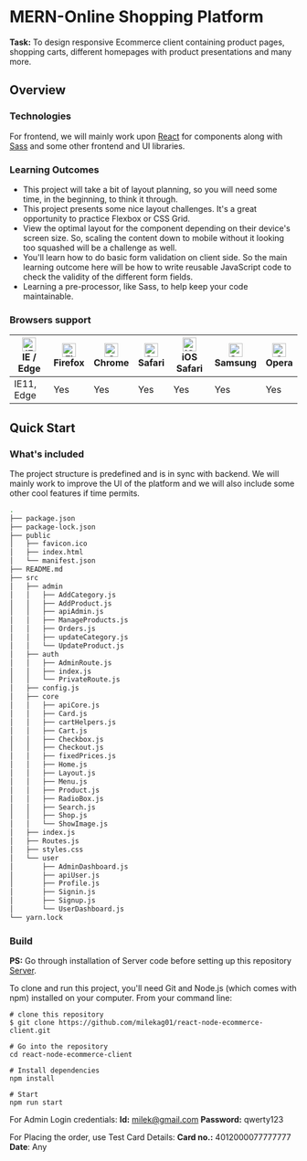 # MERN-Online Shopping Platform

**Task:** To design responsive Ecommerce client containing product pages, shopping carts, different homepages with product presentations and many more.  

## Overview
### Technologies

For frontend, we will mainly work upon [React](https://reactjs.org/docs/getting-started.html) for components along with [Sass](https://sass-lang.com/documentation) and some other frontend and UI libraries.

### Learning Outcomes
* This project will take a bit of layout planning, so you will need some time, in the beginning, to think it through.
* This project presents some nice layout challenges. It's a great opportunity to practice Flexbox or CSS Grid.
* View the optimal layout for the component depending on their device's screen size. So, scaling the content down to mobile without it looking too squashed will be a challenge as well.
* You'll learn how to do basic form validation on client side. So the main learning outcome here will be how to write reusable JavaScript code to check the validity of the different form fields.
* Learning a pre-processor, like Sass, to help keep your code maintainable.
### Browsers support

| [<img src="https://raw.githubusercontent.com/alrra/browser-logos/master/src/edge/edge_48x48.png" alt="IE / Edge" width="24px" height="24px" />](http://godban.github.io/browsers-support-badges/)<br/>IE / Edge | [<img src="https://raw.githubusercontent.com/alrra/browser-logos/master/src/firefox/firefox_48x48.png" alt="Firefox" width="24px" height="24px" />](http://godban.github.io/browsers-support-badges/)<br/>Firefox | [<img src="https://raw.githubusercontent.com/alrra/browser-logos/master/src/chrome/chrome_48x48.png" alt="Chrome" width="24px" height="24px" />](http://godban.github.io/browsers-support-badges/)<br/>Chrome | [<img src="https://raw.githubusercontent.com/alrra/browser-logos/master/src/safari/safari_48x48.png" alt="Safari" width="24px" height="24px" />](http://godban.github.io/browsers-support-badges/)<br/>Safari | [<img src="https://raw.githubusercontent.com/alrra/browser-logos/master/src/safari-ios/safari-ios_48x48.png" alt="iOS Safari" width="24px" height="24px" />](http://godban.github.io/browsers-support-badges/)<br/>iOS Safari | [<img src="https://raw.githubusercontent.com/alrra/browser-logos/master/src/samsung-internet/samsung-internet_48x48.png" alt="Samsung" width="24px" height="24px" />](http://godban.github.io/browsers-support-badges/)<br/>Samsung | [<img src="https://raw.githubusercontent.com/alrra/browser-logos/master/src/opera/opera_48x48.png" alt="Opera" width="24px" height="24px" />](http://godban.github.io/browsers-support-badges/)<br/>Opera |
| --------- | --------- | --------- | --------- | --------- | --------- | --------- |
| IE11, Edge| Yes | Yes| Yes| Yes| Yes| Yes

## Quick Start
### What's included

The project structure is predefined and is in sync with backend. We will mainly work to improve the UI of the platform and we will also include some other cool features if time permits.

```bash
.
├── package.json
├── package-lock.json
├── public
│   ├── favicon.ico
│   ├── index.html
│   └── manifest.json
├── README.md
├── src
│   ├── admin
│   │   ├── AddCategory.js
│   │   ├── AddProduct.js
│   │   ├── apiAdmin.js
│   │   ├── ManageProducts.js
│   │   ├── Orders.js
│   │   ├── updateCategory.js
│   │   └── UpdateProduct.js
│   ├── auth
│   │   ├── AdminRoute.js
│   │   ├── index.js
│   │   └── PrivateRoute.js
│   ├── config.js
│   ├── core
│   │   ├── apiCore.js
│   │   ├── Card.js
│   │   ├── cartHelpers.js
│   │   ├── Cart.js
│   │   ├── Checkbox.js
│   │   ├── Checkout.js
│   │   ├── fixedPrices.js
│   │   ├── Home.js
│   │   ├── Layout.js
│   │   ├── Menu.js
│   │   ├── Product.js
│   │   ├── RadioBox.js
│   │   ├── Search.js
│   │   ├── Shop.js
│   │   └── ShowImage.js
│   ├── index.js
│   ├── Routes.js
│   ├── styles.css
│   └── user
│       ├── AdminDashboard.js
│       ├── apiUser.js
│       ├── Profile.js
│       ├── Signin.js
│       ├── Signup.js
│       └── UserDashboard.js
└── yarn.lock
```
### Build

**PS:** Go through installation of Server code before setting up this repository [Server](https://github.com/milekag01/react-node-ecommerce).


To clone and run this project, you'll need Git and Node.js (which comes with npm) installed on your computer. From your command line:

```code
# clone this repository
$ git clone https://github.com/milekag01/react-node-ecommerce-client.git

# Go into the repository
cd react-node-ecommerce-client

# Install dependencies
npm install

# Start
npm run start
```

For Admin Login credentials:
**Id:** milek@gmail.com
**Password:** qwerty123

For Placing the order, use Test Card Details:
**Card no.:** 4012000077777777
**Date**: Any
